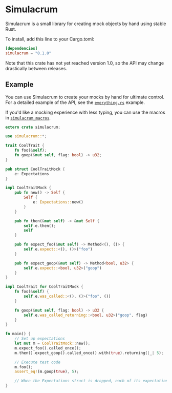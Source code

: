 Simulacrum
==================================================================

Simulacrum is a small library for creating mock objects by hand using stable Rust.

To install, add this line to your Cargo.toml:

```toml
[dependencies]
simulacrum = "0.1.0"
```

Note that this crate has not yet reached version 1.0, so the API may change drastically between releases.

## Example

You can use Simulacrum to create your mocks by hand for ultimate control. For a
detailed example of the API, see the [`everything.rs`](https://github.com/pcsm/simulacrum/simulacrum/blob/master/examples/everything.rs) example.

If you'd like a mocking experience with less typing, you can use the macros in
[`simulacrum_macros`](https://github.com/pcsm/simulacrum/simulacrum_macros).

```rust
extern crate simulacrum;

use simulacrum::*;

trait CoolTrait {
    fn foo(&self);
    fn goop(&mut self, flag: bool) -> u32;
}

pub struct CoolTraitMock {
    e: Expectations
}

impl CoolTraitMock {
    pub fn new() -> Self {
        Self {
            e: Expectations::new()
        }
    }

    pub fn then(&mut self) -> &mut Self {
        self.e.then();
        self
    }

    pub fn expect_foo(&mut self) -> Method<(), ()> {
        self.e.expect::<(), ()>("foo")
    }

    pub fn expect_goop(&mut self) -> Method<bool, u32> {
        self.e.expect::<bool, u32>("goop")
    }
}

impl CoolTrait for CoolTraitMock {
    fn foo(&self) {
        self.e.was_called::<(), ()>("foo", ())
    }

    fn goop(&mut self, flag: bool) -> u32 {
        self.e.was_called_returning::<bool, u32>("goop", flag)
    }
}

fn main() {
    // Set up expectations
    let mut m = CoolTraitMock::new();
    m.expect_foo().called_once();
    m.then().expect_goop().called_once().with(true).returning(|_| 5);

    // Execute test code
    m.foo();
    assert_eq!(m.goop(true), 5);

    // When the Expectations struct is dropped, each of its expectations will be evaluated
}

```